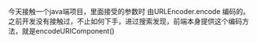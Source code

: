 今天接触一个java端项目，里面接受的参数时 由URLEncoder.encode 编码的。
之前开发没有接触过，不止如何下手，进过搜索发现，前端本身提供这个编码方法，就是encodeURIComponent()
